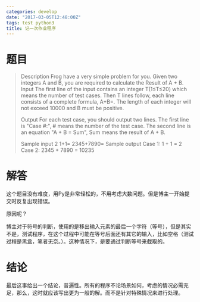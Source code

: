 ```yaml
---
categories: develop
date: "2017-03-05T12:48:00Z"
tags: test python3
title: 记一次作业程序
---
```


<!--more-->
# 题目

> Description
> Frog have a very simple problem for you. Given two integers A and B, you are required to calculate the Result of A + B.
> Input
> The first line of the input contains an integer T(1≤T≤20) which means the number of test cases. Then T lines follow, each line consists of a complete formula, A+B=. The length of each integer will not exceed 10000 and B must be positive.
>
> Output
> For each test case, you should output two lines. The first line is "Case #:", # means the number of the test case. The second line is an equation "A + B = Sum", Sum means the result of A + B.
>
> Sample input
> 2
> 1+1=
> 2345+7890=
> Sample output
> Case 1:
> 1 + 1 = 2
> Case 2:
> 2345 + 7890 = 10235

# 解答

这个题目没有难度，用Py是非常轻松的，不用考虑大数问题。但是博主一开始提交时反复出现错误。

原因呢？

博主对于符号的判断，使用的是移出输入元素的最后一个字符（等号），但是其实不是，测试程序，在这个过程中可能在等号后面还有其它的输入，比如空格（测试过程是黑盒，笔者无奈。）。这种情况下，是要通过判断等号来截取的。

# 结论

最后这事给出一个结论，普遍性。所有的程序不论场景如何，考虑的情况必需充足，那么，这时就应该写出更为一般的解。而不是针对特殊情况来进行处理。
